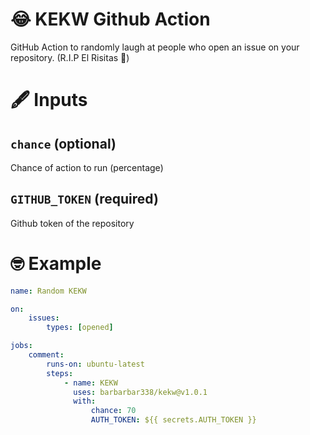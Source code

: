 # 😂 KEKW Github Action

GitHub Action to randomly laugh at people who open an issue on your repository. (R.I.P El Risitas 🥲)

# 🖋️ Inputs

## `chance` (optional)

Chance of action to run (percentage)

## `GITHUB_TOKEN` (required)

Github token of the repository

# 🤓 Example

```yml
name: Random KEKW

on:
    issues:
        types: [opened]

jobs:
    comment:
        runs-on: ubuntu-latest
        steps:
            - name: KEKW
              uses: barbarbar338/kekw@v1.0.1
              with:
                  chance: 70
                  AUTH_TOKEN: ${{ secrets.AUTH_TOKEN }}
```
